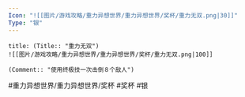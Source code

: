 ```yaml
---
Icon: "![[图片/游戏攻略/重力异想世界/重力异想世界/奖杯/重力无双.png|30]]"
Type: "银"
---
```

```ad-common-silver-trophy
title: (Title:: "重力无双")
![[图片/游戏攻略/重力异想世界/重力异想世界/奖杯/重力无双.png|100]]

(Comment:: "使用终极技一次击倒８个敌人")
```

#重力异想世界/重力异想世界/奖杯 #奖杯 #银
